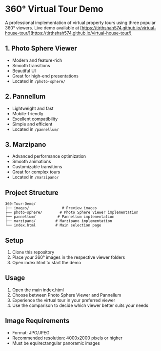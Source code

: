 # 360° Virtual Tour Demo

A professional implementation of virtual property tours using three popular 360° viewers. Live demo available at [https://tirthshah574.github.io/virtual-house-tour/](https://tirthshah574.github.io/virtual-house-tour/)

## 1. Photo Sphere Viewer
- Modern and feature-rich
- Smooth transitions
- Beautiful UI
- Great for high-end presentations
- Located in `/photo-sphere/`

## 2. Pannellum
- Lightweight and fast
- Mobile-friendly
- Excellent compatibility
- Simple and efficient
- Located in `/pannellum/`

## 3. Marzipano
- Advanced performance optimization
- Smooth animations
- Customizable transitions
- Great for complex tours
- Located in `/marzipano/`

## Project Structure
```
360-Tour-Demo/
├── images/               # Preview images
├── photo-sphere/        # Photo Sphere Viewer implementation
├── pannellum/          # Pannellum implementation
├── marzipano/         # Marzipano implementation
└── index.html         # Main selection page
```

## Setup
1. Clone this repository
2. Place your 360° images in the respective viewer folders
3. Open index.html to start the demo

## Usage
1. Open the main index.html
2. Choose between Photo Sphere Viewer and Pannellum
3. Experience the virtual tour in your preferred viewer
4. Use the comparison to decide which viewer better suits your needs

## Image Requirements
- Format: JPG/JPEG
- Recommended resolution: 4000x2000 pixels or higher
- Must be equirectangular panoramic images
